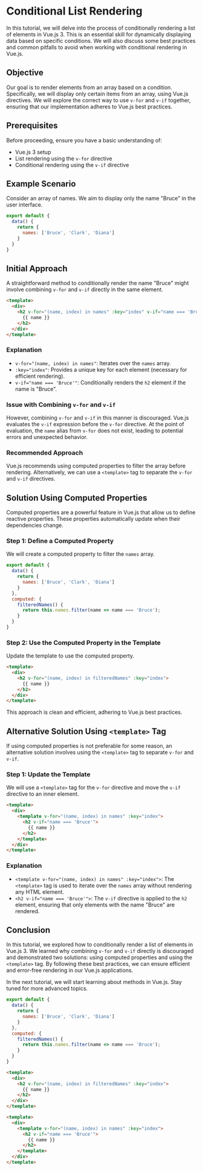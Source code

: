 # Conditional List Rendering

In this tutorial, we will delve into the process of conditionally rendering a list of elements in Vue.js 3. This is an essential skill for dynamically displaying data based on specific conditions. We will also discuss some best practices and common pitfalls to avoid when working with conditional rendering in Vue.js.

## Objective

Our goal is to render elements from an array based on a condition. Specifically, we will display only certain items from an array, using Vue.js directives. We will explore the correct way to use `v-for` and `v-if` together, ensuring that our implementation adheres to Vue.js best practices.

## Prerequisites

Before proceeding, ensure you have a basic understanding of:

- Vue.js 3 setup
- List rendering using the `v-for` directive
- Conditional rendering using the `v-if` directive

## Example Scenario

Consider an array of names. We aim to display only the name "Bruce" in the user interface.

```javascript
export default {
  data() {
    return {
      names: ['Bruce', 'Clark', 'Diana']
    }
  }
}
```

## Initial Approach

A straightforward method to conditionally render the name "Bruce" might involve combining `v-for` and `v-if` directly in the same element.

```html
<template>
  <div>
    <h2 v-for="(name, index) in names" :key="index" v-if="name === 'Bruce'">
      {{ name }}
    </h2>
  </div>
</template>
```

### Explanation

- `v-for="(name, index) in names"`: Iterates over the `names` array.
- `:key="index"`: Provides a unique key for each element (necessary for efficient rendering).
- `v-if="name === 'Bruce'"`: Conditionally renders the `h2` element if the name is "Bruce".

### Issue with Combining `v-for` and `v-if`

However, combining `v-for` and `v-if` in this manner is discouraged. Vue.js evaluates the `v-if` expression before the `v-for` directive. At the point of evaluation, the `name` alias from `v-for` does not exist, leading to potential errors and unexpected behavior.

### Recommended Approach

Vue.js recommends using computed properties to filter the array before rendering. Alternatively, we can use a `<template>` tag to separate the `v-for` and `v-if` directives.

## Solution Using Computed Properties

Computed properties are a powerful feature in Vue.js that allow us to define reactive properties. These properties automatically update when their dependencies change.

### Step 1: Define a Computed Property

We will create a computed property to filter the `names` array.

```javascript
export default {
  data() {
    return {
      names: ['Bruce', 'Clark', 'Diana']
    }
  },
  computed: {
    filteredNames() {
      return this.names.filter(name => name === 'Bruce');
    }
  }
}
```

### Step 2: Use the Computed Property in the Template

Update the template to use the computed property.

```html
<template>
  <div>
    <h2 v-for="(name, index) in filteredNames" :key="index">
      {{ name }}
    </h2>
  </div>
</template>
```

This approach is clean and efficient, adhering to Vue.js best practices.

## Alternative Solution Using `<template>` Tag

If using computed properties is not preferable for some reason, an alternative solution involves using the `<template>` tag to separate `v-for` and `v-if`.

### Step 1: Update the Template

We will use a `<template>` tag for the `v-for` directive and move the `v-if` directive to an inner element.

```html
<template>
  <div>
    <template v-for="(name, index) in names" :key="index">
      <h2 v-if="name === 'Bruce'">
        {{ name }}
      </h2>
    </template>
  </div>
</template>
```

### Explanation

- `<template v-for="(name, index) in names" :key="index">`: The `<template>` tag is used to iterate over the `names` array without rendering any HTML element.
- `<h2 v-if="name === 'Bruce'">`: The `v-if` directive is applied to the `h2` element, ensuring that only elements with the name "Bruce" are rendered.

## Conclusion

In this tutorial, we explored how to conditionally render a list of elements in Vue.js 3. We learned why combining `v-for` and `v-if` directly is discouraged and demonstrated two solutions: using computed properties and using the `<template>` tag. By following these best practices, we can ensure efficient and error-free rendering in our Vue.js applications.

In the next tutorial, we will start learning about methods in Vue.js. Stay tuned for more advanced topics.

```javascript
export default {
  data() {
    return {
      names: ['Bruce', 'Clark', 'Diana']
    }
  },
  computed: {
    filteredNames() {
      return this.names.filter(name => name === 'Bruce');
    }
  }
}
```

```html
<template>
  <div>
    <h2 v-for="(name, index) in filteredNames" :key="index">
      {{ name }}
    </h2>
  </div>
</template>
```

```html
<template>
  <div>
    <template v-for="(name, index) in names" :key="index">
      <h2 v-if="name === 'Bruce'">
        {{ name }}
      </h2>
    </template>
  </div>
</template>
```
